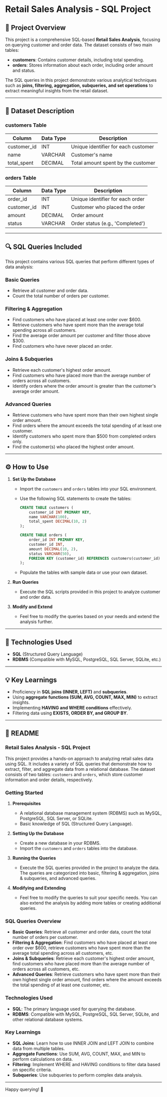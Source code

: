 # Retail Sales Analysis - SQL Project

## 📌 Project Overview

This project is a comprehensive SQL-based **Retail Sales Analysis**, focusing on querying customer and order data. The dataset consists of two main tables:

- **customers**: Contains customer details, including total spending.
- **orders**: Stores information about each order, including order amount and status.

The SQL queries in this project demonstrate various analytical techniques such as **joins, filtering, aggregation, subqueries, and set operations** to extract meaningful insights from the retail dataset.

---

## 📂 Dataset Description

### **customers Table**

| Column       | Data Type | Description                         |
| ------------ | --------- | ----------------------------------- |
| customer\_id | INT       | Unique identifier for each customer |
| name         | VARCHAR   | Customer's name                     |
| total\_spent | DECIMAL   | Total amount spent by the customer  |

### **orders Table**

| Column       | Data Type | Description                      |
| ------------ | --------- | -------------------------------- |
| order\_id    | INT       | Unique identifier for each order |
| customer\_id | INT       | Customer who placed the order    |
| amount       | DECIMAL   | Order amount                     |
| status       | VARCHAR   | Order status (e.g., 'Completed') |

---

## 🔍 SQL Queries Included

This project contains various SQL queries that perform different types of data analysis:

### **Basic Queries**
- Retrieve all customer and order data.
- Count the total number of orders per customer.

### **Filtering & Aggregation**
- Find customers who have placed at least one order over \$600.
- Retrieve customers who have spent more than the average total spending across all customers.
- Find the average order amount per customer and filter those above \$300.
- Find customers who have never placed an order.

### **Joins & Subqueries**
- Retrieve each customer's highest order amount.
- Find customers who have placed more than the average number of orders across all customers.
- Identify orders where the order amount is greater than the customer's average order amount.

### **Advanced Queries**
- Retrieve customers who have spent more than their own highest single order amount.
- Find orders where the amount exceeds the total spending of at least one customer.
- Identify customers who spent more than \$500 from completed orders only.
- Find the customer(s) who placed the highest order amount.

---

## ⚙️ How to Use

1. **Set Up the Database**
   - Import the `customers` and `orders` tables into your SQL environment.
   - Use the following SQL statements to create the tables:

     ```sql
     CREATE TABLE customers (
         customer_id INT PRIMARY KEY,
         name VARCHAR(100),
         total_spent DECIMAL(10, 2)
     );

     CREATE TABLE orders (
         order_id INT PRIMARY KEY,
         customer_id INT,
         amount DECIMAL(10, 2),
         status VARCHAR(50),
         FOREIGN KEY (customer_id) REFERENCES customers(customer_id)
     );
     ```

   - Populate the tables with sample data or use your own dataset.

2. **Run Queries**
   - Execute the SQL scripts provided in this project to analyze customer and order data.

3. **Modify and Extend**
   - Feel free to modify the queries based on your needs and extend the analysis further.

---

## 📌 Technologies Used

- **SQL** (Structured Query Language)
- **RDBMS** (Compatible with MySQL, PostgreSQL, SQL Server, SQLite, etc.)

---

## 💡 Key Learnings

- Proficiency in **SQL joins (INNER, LEFT)** and **subqueries**.
- Using **aggregate functions (SUM, AVG, COUNT, MAX, MIN)** to extract insights.
- Implementing **HAVING and WHERE conditions** effectively.
- Filtering data using **EXISTS, ORDER BY, and GROUP BY**.

---

## 📄 README

### **Retail Sales Analysis - SQL Project**

This project provides a hands-on approach to analyzing retail sales data using SQL. It includes a variety of SQL queries that demonstrate how to extract, filter, and aggregate data from a relational database. The dataset consists of two tables: `customers` and `orders`, which store customer information and order details, respectively.

### **Getting Started**

1. **Prerequisites**
   - A relational database management system (RDBMS) such as MySQL, PostgreSQL, SQL Server, or SQLite.
   - Basic knowledge of SQL (Structured Query Language).

2. **Setting Up the Database**
   - Create a new database in your RDBMS.
   - Import the `customers` and `orders` tables into the database.

3. **Running the Queries**
   - Execute the SQL queries provided in the project to analyze the data. The queries are categorized into basic, filtering & aggregation, joins & subqueries, and advanced queries.

4. **Modifying and Extending**
   - Feel free to modify the queries to suit your specific needs. You can also extend the analysis by adding more tables or creating additional queries.

### **SQL Queries Overview**

- **Basic Queries**: Retrieve all customer and order data, count the total number of orders per customer.
- **Filtering & Aggregation**: Find customers who have placed at least one order over \$600, retrieve customers who have spent more than the average total spending across all customers, etc.
- **Joins & Subqueries**: Retrieve each customer's highest order amount, find customers who have placed more than the average number of orders across all customers, etc.
- **Advanced Queries**: Retrieve customers who have spent more than their own highest single order amount, find orders where the amount exceeds the total spending of at least one customer, etc.

### **Technologies Used**

- **SQL**: The primary language used for querying the database.
- **RDBMS**: Compatible with MySQL, PostgreSQL, SQL Server, SQLite, and other relational database systems.

### **Key Learnings**

- **SQL Joins**: Learn how to use INNER JOIN and LEFT JOIN to combine data from multiple tables.
- **Aggregate Functions**: Use SUM, AVG, COUNT, MAX, and MIN to perform calculations on data.
- **Filtering**: Implement WHERE and HAVING conditions to filter data based on specific criteria.
- **Subqueries**: Use subqueries to perform complex data analysis.

---

Happy querying! 🚀
